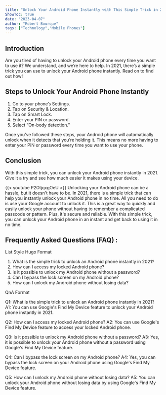 ```yaml
---
title: "Unlock Your Android Phone Instantly with This Simple Trick in 2021!"
ShowToc: true 
date: "2023-04-07"
author: "Robert Bourque" 
tags: ["Technology","Mobile Phones"]
---
```

## Introduction
Are you tired of having to unlock your Android phone every time you want to use it? We understand, and we’re here to help. In 2021, there’s a simple trick you can use to unlock your Android phone instantly. Read on to find out how!

## Steps to Unlock Your Android Phone Instantly
1. Go to your phone’s Settings.
2. Tap on Security & Location.
3. Tap on Smart Lock.
4. Enter your PIN or password.
5. Select “On-body detection.”

Once you’ve followed these steps, your Android phone will automatically unlock when it detects that you’re holding it. This means no more having to enter your PIN or password every time you want to use your phone.

## Conclusion
With this simple trick, you can unlock your Android phone instantly in 2021. Give it a try and see how much easier it makes using your device.

{{< youtube P2OtjqxgOeU >}} 
Unlocking your Android phone can be a hassle, but it doesn't have to be. In 2021, there is a simple trick that can help you instantly unlock your Android phone in no time. All you need to do is use your Google account to unlock it. This is a great way to quickly and easily unlock your phone without having to remember a complicated passcode or pattern. Plus, it's secure and reliable. With this simple trick, you can unlock your Android phone in an instant and get back to using it in no time.

## Frequently Asked Questions (FAQ) :
List Style Hugo Format

1. What is the simple trick to unlock an Android phone instantly in 2021?
2. How can I access my locked Android phone?
3. Is it possible to unlock my Android phone without a password?
4. Can I bypass the lock screen on my Android phone?
5. How can I unlock my Android phone without losing data?

QnA Format

Q1: What is the simple trick to unlock an Android phone instantly in 2021?
A1: You can use Google's Find My Device feature to unlock your Android phone instantly in 2021.

Q2: How can I access my locked Android phone?
A2: You can use Google's Find My Device feature to access your locked Android phone.

Q3: Is it possible to unlock my Android phone without a password?
A3: Yes, it is possible to unlock your Android phone without a password using Google's Find My Device feature.

Q4: Can I bypass the lock screen on my Android phone?
A4: Yes, you can bypass the lock screen on your Android phone using Google's Find My Device feature.

Q5: How can I unlock my Android phone without losing data?
A5: You can unlock your Android phone without losing data by using Google's Find My Device feature.


